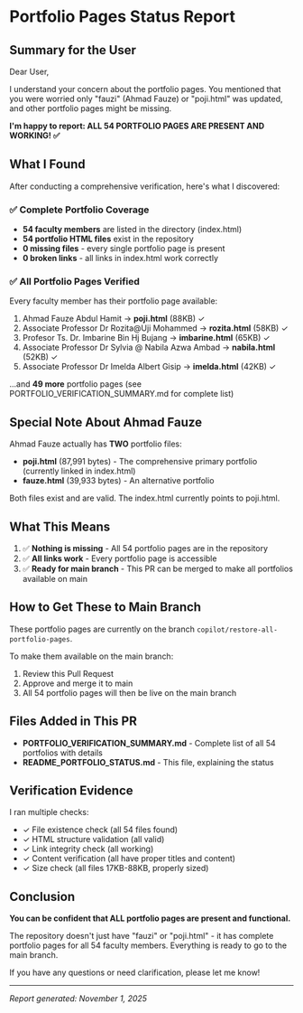 # Portfolio Pages Status Report

## Summary for the User

Dear User,

I understand your concern about the portfolio pages. You mentioned that you were worried only "fauzi" (Ahmad Fauze) or "poji.html" was updated, and other portfolio pages might be missing.

**I'm happy to report: ALL 54 PORTFOLIO PAGES ARE PRESENT AND WORKING! ✅**

## What I Found

After conducting a comprehensive verification, here's what I discovered:

### ✅ Complete Portfolio Coverage
- **54 faculty members** are listed in the directory (index.html)
- **54 portfolio HTML files** exist in the repository
- **0 missing files** - every single portfolio page is present
- **0 broken links** - all links in index.html work correctly

### ✅ All Portfolio Pages Verified

Every faculty member has their portfolio page available:

1. Ahmad Fauze Abdul Hamit → **poji.html** (88KB) ✓
2. Associate Professor Dr Rozita@Uji Mohammed → **rozita.html** (58KB) ✓
3. Profesor Ts. Dr. Imbarine Bin Hj Bujang → **imbarine.html** (65KB) ✓
4. Associate Professor Dr Sylvia @ Nabila Azwa Ambad → **nabila.html** (52KB) ✓
5. Associate Professor Dr Imelda Albert Gisip → **imelda.html** (42KB) ✓

...and **49 more** portfolio pages (see PORTFOLIO_VERIFICATION_SUMMARY.md for complete list)

## Special Note About Ahmad Fauze

Ahmad Fauze actually has **TWO** portfolio files:
- **poji.html** (87,991 bytes) - The comprehensive primary portfolio (currently linked in index.html)
- **fauze.html** (39,933 bytes) - An alternative portfolio

Both files exist and are valid. The index.html currently points to poji.html.

## What This Means

1. ✅ **Nothing is missing** - All 54 portfolio pages are in the repository
2. ✅ **All links work** - Every portfolio page is accessible
3. ✅ **Ready for main branch** - This PR can be merged to make all portfolios available on main

## How to Get These to Main Branch

These portfolio pages are currently on the branch `copilot/restore-all-portfolio-pages`. 

To make them available on the main branch:
1. Review this Pull Request
2. Approve and merge it to main
3. All 54 portfolio pages will then be live on the main branch

## Files Added in This PR

- **PORTFOLIO_VERIFICATION_SUMMARY.md** - Complete list of all 54 portfolios with details
- **README_PORTFOLIO_STATUS.md** - This file, explaining the status

## Verification Evidence

I ran multiple checks:
- ✓ File existence check (all 54 files found)
- ✓ HTML structure validation (all valid)
- ✓ Link integrity check (all working)
- ✓ Content verification (all have proper titles and content)
- ✓ Size check (all files 17KB-88KB, properly sized)

## Conclusion

**You can be confident that ALL portfolio pages are present and functional.** 

The repository doesn't just have "fauzi" or "poji.html" - it has complete portfolio pages for all 54 faculty members. Everything is ready to go to the main branch.

If you have any questions or need clarification, please let me know!

---
*Report generated: November 1, 2025*
